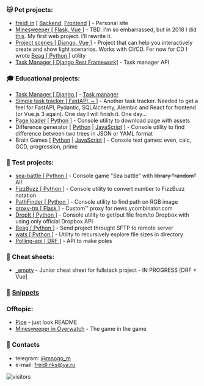 ### 😽 Pet projects:
* [freidl.in](http://freidl.in) \[ [Backend](https://github.com/mnogom/bash-backend),  [Frontend](https://github.com/mnogom/bash-frontend) \] - Personal site
* [Minesweeper \[ Flask, Vue \]](https://mine.aloy.xyz) - TBD. I'm so embarrassed, but in 2018 I did [this](https://github.com/mnogom/minesweeper). My first web project. I'll rewrite it.
* [Project scenes \[ Django, Vue \]](https://scene.aloy.xyz/) - Project that can help you interactively create and show light scenarios. Works with CI/CD. For now for CD I wrote [Beag \[ Python \]](https://github.com/mnogom/beget-agent) utility
* [Task Manager \[ Django Rest Framework\]](https://github.com/mnogom/task_manager) - Task manager API

### 🎓 Educational projects:
* [Task Manager \[ Django \]](https://github.com/mnogom/python-project-lvl4) - [Task manager](https://hidden-bayou-30395.herokuapp.com/)
* [Simple task tracker \[ FastAPI, ~ \]](https://github.com/mnogom/simple-task-tracker) - Another task tracker. Needed to get a feel for FastAPI, Pydantic, SQLAlchemy, Alembic and React for frontend (or Vue.js 3 again). One day I will finish it. One day...
* [Page loader \[ Python \]](https://github.com/mnogom/python-project-lvl3) - Console utility to download page with assets
* Difference generator \[ [Python](https://github.com/mnogom/python-project-lvl2) | [JavaScript](https://github.com/mnogom/frontend-project-lvl2) \] - Console utility to find difference between two trees in JSON or YAML format
* Brain Games \[ [Python](https://github.com/mnogom/python-project-lvl1) | [JavaScript](https://github.com/mnogom/frontend-project-lvl1) \] - Console text games: even, calc, GCD, progression, prime

### 🧷 Test projects:
* [sea-battle \[ Python \]](https://github.com/mnogom/sea-battle) - Console game "Sea battle" with ~~library "random"~~ AI!
* [FizzBuzz \[ Python \]](https://github.com/mnogom/FizzBuzz) - Console utility to convert number to FizzBuzz notation
* [PathFinder \[ Python \]](https://github.com/mnogom/pathfinder) - Console utility to find path on RGB image
* [proxy-tm \[ Flask \]](https://github.com/mnogom/proxy-tm) - Custom™ proxy for news.ycombinator.com
* [DropIt \[ Python \]](https://github.com/mnogom/dropit) - Console utility to get/put file from/to Dropbox with using only official Dropbox API
* [Beag \[ Python \]](https://github.com/mnogom/beget-agent) - Send project throught SFTP to remote server
* [wats \[ Python \]](https://github.com/mnogom/what-about-the-size) - Utility to recursively explore file sizes in directory
* [Polling-api \[ DRF \]](https://github.com/mnogom/polling-api) - API to make poles



### 📓 Cheat sheets:
* [_empty](https://github.com/mnogom/_empty) - Junior cheat sheet for fullstack project - IN PROGRESS [DRF + Vue]

### 📄 [Snippets](https://gist.github.com/mnogom)
<!-- * [Middleware \[ Django \]](https://github.com/mnogom/_empty/blob/283002ac15a0d5c324f04a2b3a5d72171425b093/backend/backend/backend/middleware/trace_middleware.py)  to apply to request/response unique id and trace through selected apps - refactoring required -->

### Offtopic:
* [Pipe](https://github.com/mnogom/pipe) - just look README
* [Minesweeper in Overwatch](https://github.com/mnogom/overwatch-minesweeper) - The game in the game

### 📇 Contacts
* telegram: [@mnogo_m](https://t.me/mnogo_m)
* e-mail: freidlinks@ya.ru

![visitors](https://visitor-badge.laobi.icu/badge?page_id=mnogom.mnogom)
